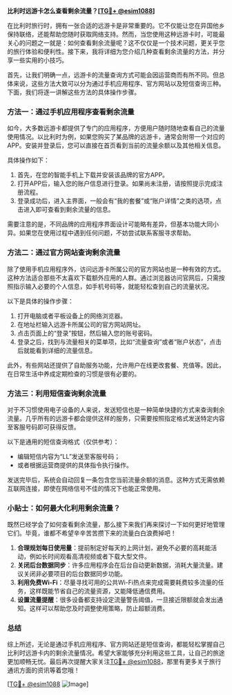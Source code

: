**比利时远游卡怎么查看剩余流量？[[TG💪+ @esim1088](https://t.me/s/esim1088)]**

在比利时旅行时，拥有一张合适的远游卡是非常重要的。它不仅能让您在异国他乡保持联络，还能帮助您随时获取网络支持。然而，当您使用这种远游卡时，可能最关心的问题之一就是：如何查看剩余流量呢？这不仅仅是一个技术问题，更关乎您的旅行体验和便利性。接下来，我将详细为您介绍几种查看剩余流量的方法，并分享一些实用的小技巧。

首先，让我们明确一点，远游卡的流量查询方式可能会因运营商而有所不同。但总体来说，这些方法大致可以分为通过手机应用程序、官方网站以及短信查询三种。下面，我们将逐一讲解这些方法的具体操作步骤。

### 方法一：通过手机应用程序查看剩余流量

如今，大多数远游卡都提供了专门的应用程序，方便用户随时随地查看自己的流量使用情况。以比利时为例，如果您购买了某品牌的远游卡，通常会附带一个对应的APP。安装并登录后，您可以直接在首页看到当前的流量余额以及其他相关信息。

具体操作如下：
1. 首先，在您的智能手机上下载并安装该品牌的官方APP。
2. 打开APP后，输入您的账户信息进行登录。如果尚未注册，请按照提示完成注册流程。
3. 登录成功后，进入主界面，一般会有“我的套餐”或“账户详情”之类的选项，点击进入即可查看到剩余流量的信息。

需要注意的是，不同品牌的应用程序界面设计可能略有差异，但基本功能大同小异。如果您在使用过程中遇到任何问题，不妨尝试联系客服寻求帮助。

### 方法二：通过官方网站查询剩余流量

除了使用手机应用程序外，访问远游卡所属公司的官方网站也是一种有效的方式。这种方法适合那些不太喜欢下载额外应用的人群。通过浏览器访问官网后，只需按照指示输入必要的个人信息，如手机号码等，就能轻松查到自己的流量状况。

以下是具体的操作步骤：
1. 打开电脑或者平板设备上的网络浏览器。
2. 在地址栏输入远游卡所属公司的官方网站网址。
3. 点击页面上的“登录”按钮，然后输入您的账号密码。
4. 登录之后，找到与流量相关的菜单项，比如“流量查询”或者“账户状态”，点击后就能看到详细的流量信息。

此外，有些网站还提供了自助服务功能，允许用户在线更改套餐、充值等。因此，在日常生活中养成定期检查的习惯是很有必要的。

### 方法三：利用短信查询剩余流量

对于不习惯使用电子设备的人来说，发送短信也是一种简单快捷的方式来查询剩余流量。几乎所有的远游卡都会提供这样的服务，只需要按照指定格式发送特定内容至客服号码即可获得反馈。

以下是通用的短信查询格式（仅供参考）：
- 编辑短信内容为“LL”发送至客服号码；
- 或者根据运营商提供的具体指令执行操作。

发送完毕后，系统会自动回复一条包含您当前流量余额的消息。这种方式无需依赖互联网连接，即使在网络信号不佳的情况下也能正常使用。

### 小贴士：如何最大化利用剩余流量？

既然已经学会了如何查看剩余流量，那么接下来我们再来探讨一下如何更好地管理它们。毕竟，谁都不希望辛辛苦苦攒下来的流量白白浪费掉吧！

1. **合理规划每日使用量**：提前制定好每天的上网计划，避免不必要的高耗能活动，例如长时间观看高清视频或者下载大型文件。
2. **关闭后台数据同步**：许多应用程序会在后台自动更新数据，消耗大量流量。建议关闭非必要项目的后台数据同步功能。
3. **利用免费Wi-Fi**：尽量寻找可用的公共Wi-Fi热点来完成需要耗费较多流量的任务，这样既能节省自己的流量资源，又能降低通信费用。
4. **设置流量提醒**：很多设备都支持设定流量警告阈值，一旦接近限额就会发出通知。这样可以帮助您及时调整使用策略，防止超额消费。

### 总结

综上所述，无论是通过手机应用程序、官方网站还是短信查询，都能轻松掌握自己比利时远游卡内的剩余流量情况。希望大家能够充分利用这些工具，让自己的旅途更加顺畅无忧。最后再次提醒大家关注[TG💪+ @esim1088](https://t.me/s/esim1088)，那里有更多关于旅行通讯方面的资讯等着您哦！

[[TG💪+ @esim1088](https://t.me/s/esim1088) ![Image](https://i.postimg.cc/4NQfJmqS/Snipaste-2025-05-13-00-14-12.png)]